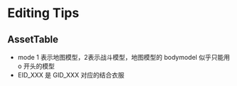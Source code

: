# Editing Tips
## AssetTable
- mode 1 表示地图模型，2表示战斗模型，地图模型的 bodymodel 似乎只能用 o 开头的模型
- EID_XXX 是 GID_XXX 对应的结合衣服
